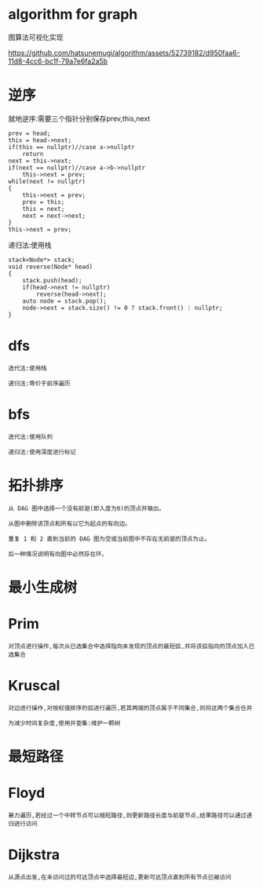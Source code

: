# algorithm for graph
图算法可视化实现



https://github.com/hatsunemugi/algorithm/assets/52739182/d950faa6-11d8-4cc6-bc1f-79a7e6fa2a5b



# 逆序

就地逆序:需要三个指针分别保存prev,this,next

    prev = head;
    this = head->next;
    if(this == nullptr)//case a->nullptr
        return
    next = this->next;
    if(next == nullptr)//case a->b->nullptr
        this->next = prev;
    while(next != nullptr)
    {
        this->next = prev;
        prev = this;
        this = next;
        next = next->next;
    }
    this->next = prev;

递归法:使用栈

    stack<Node*> stack;
    void reverse(Node* head)
    {
        stack.push(head);
        if(head->next != nullptr)
            reverse(head->next);
        auto node = stack.pop();
        node->next = stack.size() != 0 ? stack.front() : nullptr;
    }

# dfs

    迭代法:使用栈

    递归法:等价于前序遍历

# bfs

    迭代法:使用队列

    递归法:使用深度进行标记



# 拓扑排序

    从 DAG 图中选择一个没有前驱(即入度为0)的顶点并输出。

    从图中删除该顶点和所有以它为起点的有向边。

    重复 1 和 2 直到当前的 DAG 图为空或当前图中不存在无前驱的顶点为止。

    后一种情况说明有向图中必然存在环。

# 最小生成树

  # Prim

    对顶点进行操作,每次从已选集合中选择指向未发现的顶点的最短弧,并将该弧指向的顶点加入已选集合

  # Kruscal

    对边进行操作,对按权值排序的弧进行遍历,若其两端的顶点属于不同集合,则将这两个集合合并

    为减少时间复杂度,使用并查集:维护一颗树

# 最短路径

  # Floyd

    暴力遍历,若经过一个中转节点可以缩短路径,则更新路径长度与前驱节点,结果路径可以通过递归进行访问

  # Dijkstra

    从源点出发,在未访问过的可达顶点中选择最短边,更新可达顶点直到所有节点已被访问
